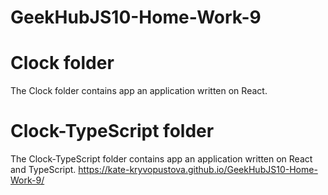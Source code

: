 # GeekHubJS10-Home-Work-9

# Clock folder
The Clock folder contains app an application written on React.

# Clock-TypeScript folder
The Clock-TypeScript folder contains app an application written on React and TypeScript.
https://kate-kryvopustova.github.io/GeekHubJS10-Home-Work-9/
